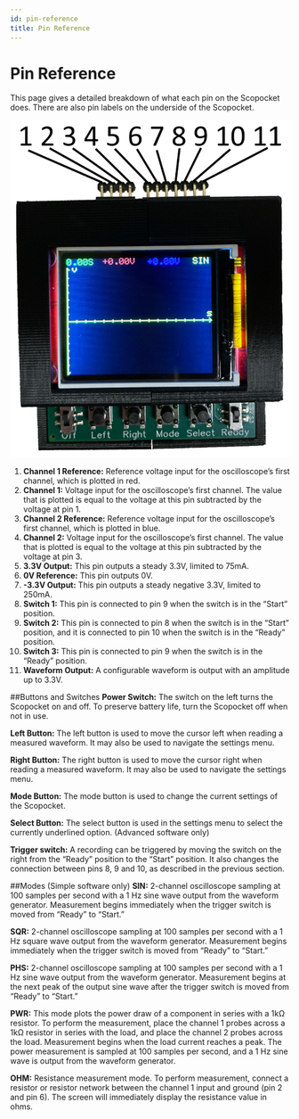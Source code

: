 ```yaml
---
id: pin-reference
title: Pin Reference
---
```


# Pin Reference
This page gives a detailed breakdown of what each pin on the Scopocket does. There are also pin labels on the underside of the Scopocket.

![Scopocket Pins](pins.png)

1. **Channel 1 Reference:** Reference voltage input for the oscilloscope’s first channel, which is plotted in red.
2. **Channel 1:** Voltage input for the oscilloscope’s first channel. The value that is plotted is equal to the voltage at this pin subtracted by the voltage at pin 1.
3. **Channel 2 Reference:** Reference voltage input for the oscilloscope’s first channel, which is plotted in blue.
4. **Channel 2:** Voltage input for the oscilloscope’s first channel. The value that is plotted is equal to the voltage at this pin subtracted by the voltage at pin 3.
5. **3.3V Output:** This pin outputs a steady 3.3V, limited to 75mA.
6. **0V Reference:** This pin outputs 0V.
7. **-3.3V Output:** This pin outputs a steady negative 3.3V, limited to 250mA.
8. **Switch 1:** This pin is connected to pin 9 when the switch is in the “Start” position.
9. **Switch 2:** This pin is connected to pin 8 when the switch is in the “Start” position, and it is connected to pin 10 when the switch is in the “Ready” position.
10. **Switch 3:** This pin is connected to pin 9 when the switch is in the “Ready” position.
11. **Waveform Output:** A configurable waveform is output with an amplitude up to 3.3V.

##Buttons and Switches
**Power Switch:** The switch on the left turns the Scopocket on and off. To preserve battery life, turn the Scopocket off when not in use.

**Left Button:** The left button is used to move the cursor left when reading a measured waveform. It may also be used to navigate the settings menu.

**Right Button:** The right button is used to move the cursor right when reading a measured waveform. It may also be used to navigate the settings menu.

**Mode Button:** The mode button is used to change the current settings of the Scopocket.

**Select Button:** The select button is used in the settings menu to select the currently underlined option. (Advanced software only)

**Trigger switch:** A recording can be triggered by moving the switch on the right from the “Ready” position to the “Start” position. It also changes the connection between pins 8, 9 and 10, as described in the previous section.

##Modes (Simple software only)
**SIN:** 2-channel oscilloscope sampling at 100 samples per second with a 1 Hz sine wave output from the waveform generator. Measurement begins immediately when the trigger switch is moved from “Ready” to “Start.”

**SQR:** 2-channel oscilloscope sampling at 100 samples per second with a 1 Hz square wave output from the waveform generator. Measurement begins immediately when the trigger switch is moved from “Ready” to “Start.”

**PHS:** 2-channel oscilloscope sampling at 100 samples per second with a 1 Hz sine wave output from the waveform generator. Measurement begins at the next peak of the output sine wave after the trigger switch is moved from “Ready” to “Start.”

**PWR:** This mode plots the power draw of a component in series with a 1kΩ resistor. To perform the measurement, place the channel 1 probes across a 1kΩ resistor in series with the load, and place the channel 2 probes across the load. Measurement begins when the load current reaches a peak. The power measurement is sampled at 100 samples per second, and a 1 Hz sine wave is output from the waveform generator.

**OHM:** Resistance measurement mode. To perform measurement, connect a resistor or resistor network between the channel 1 input and ground (pin 2 and pin 6). The screen will immediately display the resistance value in ohms.
